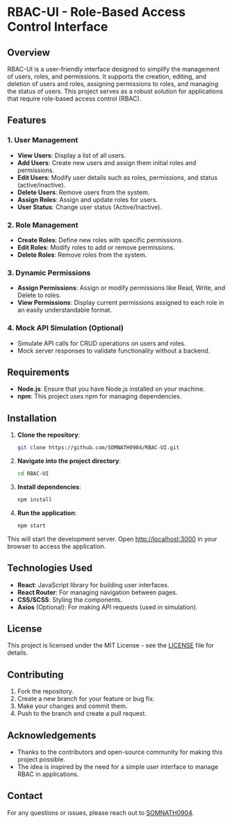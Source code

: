 # RBAC-UI - Role-Based Access Control Interface

## Overview
RBAC-UI is a user-friendly interface designed to simplify the management of users, roles, and permissions. It supports the creation, editing, and deletion of users and roles, assigning permissions to roles, and managing the status of users. This project serves as a robust solution for applications that require role-based access control (RBAC).

## Features

### 1. **User Management**
- **View Users**: Display a list of all users.
- **Add Users**: Create new users and assign them initial roles and permissions.
- **Edit Users**: Modify user details such as roles, permissions, and status (active/inactive).
- **Delete Users**: Remove users from the system.
- **Assign Roles**: Assign and update roles for users.
- **User Status**: Change user status (Active/Inactive).

### 2. **Role Management**
- **Create Roles**: Define new roles with specific permissions.
- **Edit Roles**: Modify roles to add or remove permissions.
- **Delete Roles**: Remove roles from the system.

### 3. **Dynamic Permissions**
- **Assign Permissions**: Assign or modify permissions like Read, Write, and Delete to roles.
- **View Permissions**: Display current permissions assigned to each role in an easily understandable format.

### 4. **Mock API Simulation (Optional)**
- Simulate API calls for CRUD operations on users and roles.
- Mock server responses to validate functionality without a backend.

## Requirements

- **Node.js**: Ensure that you have Node.js installed on your machine.
- **npm**: This project uses npm for managing dependencies.

## Installation

1. **Clone the repository**:
    ```bash
    git clone https://github.com/SOMNATH0904/RBAC-UI.git
    ```

2. **Navigate into the project directory**:
    ```bash
    cd RBAC-UI
    ```

3. **Install dependencies**:
    ```bash
    npm install
    ```

4. **Run the application**:
    ```bash
    npm start
    ```

This will start the development server. Open [http://localhost:3000](http://localhost:3000) in your browser to access the application.
    
## Technologies Used

- **React**: JavaScript library for building user interfaces.
- **React Router**: For managing navigation between pages.
- **CSS/SCSS**: Styling the components.
- **Axios** (Optional): For making API requests (used in simulation).

## License
This project is licensed under the MIT License - see the [LICENSE](LICENSE) file for details.

## Contributing

1. Fork the repository.
2. Create a new branch for your feature or bug fix.
3. Make your changes and commit them.
4. Push to the branch and create a pull request.

## Acknowledgements
- Thanks to the contributors and open-source community for making this project possible.
- The idea is inspired by the need for a simple user interface to manage RBAC in applications.

## Contact
For any questions or issues, please reach out to [SOMNATH0904](https://github.com/SOMNATH0904).


